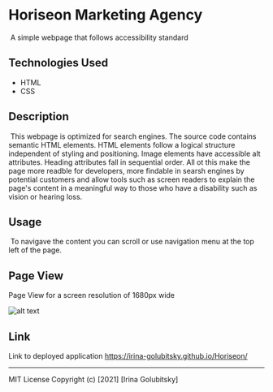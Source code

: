 # Horiseon Marketing Agency
​
A simple webpage that follows accessibility standard
​
## Technologies Used

* HTML
* CSS
## Description 
​
This webpage is optimized for search engines. The source code contains semantic HTML elements. HTML elements follow a logical structure independent of styling and positioning. Image elements have accessible alt attributes. Heading attributes fall in sequential order. All ot this make the page more readble for developers, more findable in searsh engines by potential customers and allow tools such as screen readers to explain the page's content in a meaningful way to those who have a disability such as vision or hearing loss.

## Usage 
​
To navigave the content you can scroll or use navigation menu at the top left of the page.

## Page View
Page View for a screen resolution of 1680px wide

![alt text](assets/images/PageView.png)

## Link
Link to deployed application https://irina-golubitsky.github.io/Horiseon/

---
MIT License
Copyright (c) [2021] [Irina Golubitsky]
